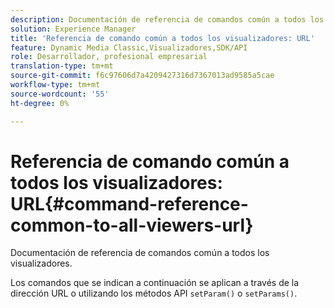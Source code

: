 ```yaml
---
description: Documentación de referencia de comandos común a todos los visualizadores.
solution: Experience Manager
title: 'Referencia de comando común a todos los visualizadores: URL'
feature: Dynamic Media Classic,Visualizadores,SDK/API
role: Desarrollador, profesional empresarial
translation-type: tm+mt
source-git-commit: f6c97606d7a4209427316d7367013ad9585a5cae
workflow-type: tm+mt
source-wordcount: '55'
ht-degree: 0%

---
```



# Referencia de comando común a todos los visualizadores: URL{#command-reference-common-to-all-viewers-url}

Documentación de referencia de comandos común a todos los visualizadores.

Los comandos que se indican a continuación se aplican a través de la dirección URL o utilizando los métodos API `setParam()` o `setParams()`.
